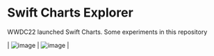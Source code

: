 # Swift Charts Explorer

WWDC22 launched Swift Charts. Some experiments in this repository

 | ![image](https://user-images.githubusercontent.com/154541/173199269-39d0618b-5b00-4eb3-a902-d953eb331646.png) | ![image](https://user-images.githubusercontent.com/154541/173199298-a28df01a-69da-4679-945c-b270d2d9081c.png) |



